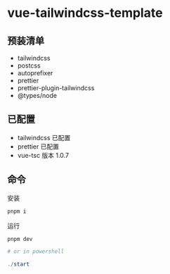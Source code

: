 # vue-tailwindcss-template

## 预装清单

- tailwindcss
- postcss
- autoprefixer
- prettier
- prettier-plugin-tailwindcss
- @types/node

## 已配置

- tailwindcss 已配置
- prettier 已配置
- vue-tsc 版本 1.0.7

## 命令

安装

```powershell
pnpm i
```

运行

```powershell
pnpm dev

# or in powershell

./start
```
